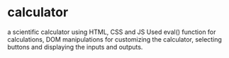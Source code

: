 # calculator
a scientific calculator using HTML, CSS and JS
Used eval() function for calculations, DOM manipulations for customizing the calculator, selecting buttons and displaying the inputs and outputs.
